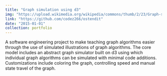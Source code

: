```yaml
---
title: "Graph simulation using d3"
img: "https://upload.wikimedia.org/wikipedia/commons/thumb/2/23/Graph-sim.png/512px-Graph-sim.png"
link: "https://github.com/codez266/ostendit"
date: "2015-01-01"
collection: portfolio
---
```

A software engineering project to make teaching graph algorithms easier through the use of simulated illustrations of graph algorithms. The core model includes an abstract graph simulator built on d3 using which individual graph algorithms can be simulated with minimal code additions. Customizations include coloring the graph, controlling speed and manual state travel of the graph.
